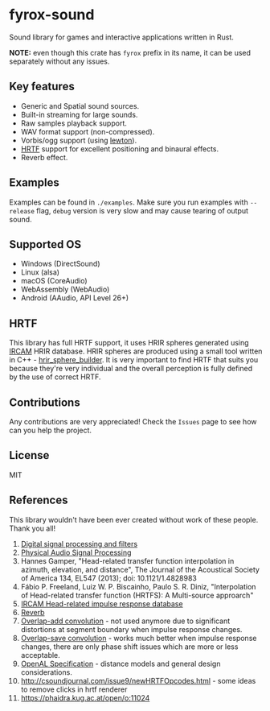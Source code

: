 # fyrox-sound

Sound library for games and interactive applications written in Rust.

**NOTE:** even though this crate has `fyrox` prefix in its name, it can be used separately without any issues.

## Key features

- Generic and Spatial sound sources.
- Built-in streaming for large sounds.
- Raw samples playback support.
- WAV format support (non-compressed).
- Vorbis/ogg support (using [lewton](https://crates.io/crates/lewton)).
- [HRTF](https://en.wikipedia.org/wiki/Head-related_transfer_function) support for excellent positioning and binaural effects.
- Reverb effect.

## Examples

Examples can be found in `./examples`. Make sure you run examples with `--release` flag, `debug` version is very slow and may cause tearing of output sound.

## Supported OS

- Windows (DirectSound)
- Linux (alsa)
- macOS (CoreAudio)
- WebAssembly (WebAudio)
- Android (AAudio, API Level 26+)

## HRTF

This library has full HRTF support, it uses HRIR spheres generated using [IRCAM](http://recherche.ircam.fr/equipes/salles/listen/) HRIR database. HRIR spheres are produced using a small tool written in C++ - [hrir_sphere_builder](https://github.com/mrDIMAS/hrir_sphere_builder ). It is very important to find HRTF that suits you because they're very individual and the overall perception is fully defined by the use of correct HRTF.

## Contributions

Any contributions are very appreciated! Check the `Issues` page to see how can you help the project.

## License

MIT

## References

This library wouldn't have been ever created without work of these people. Thank you all!

1. [Digital signal processing and filters](https://ccrma.stanford.edu/~jos/filters/)
2. [Physical Audio Signal Processing](https://ccrma.stanford.edu/~jos/pasp/)
3. Hannes Gamper, "Head-related transfer function interpolation in azimuth, elevation, and distance", The Journal of the Acoustical Society of America 134, EL547 (2013); doi: 10.1121/1.4828983
4. Fábio P. Freeland, Luiz W. P. Biscainho, Paulo S. R. Diniz, "Interpolation of Head-related transfer function (HRTFS): A Multi-source approarch"
5. [IRCAM Head-related impulse response database](http://recherche.ircam.fr/equipes/salles/listen/)
6. [Reverb](https://ccrma.stanford.edu/~jos/pasp/Freeverb.html)
7. [Overlap-add convolution](https://en.wikipedia.org/wiki/Overlap%E2%80%93add_method) - not used anymore due to significant distortions at segment boundary when impulse response changes.
8. [Overlap-save convolution](https://dsp-nbsphinx.readthedocs.io/en/nbsphinx-experiment/nonrecursive_filters/segmented_convolution.html) - works much better when impulse response changes, there are only phase shift issues which are more or less acceptable.
9. [OpenAL Specification](https://www.openal.org/documentation/openal-1.1-specification.pdf) - distance models and general design considerations.
10. http://csoundjournal.com/issue9/newHRTFOpcodes.html - some ideas to remove clicks in hrtf renderer
11. https://phaidra.kug.ac.at/open/o:11024
